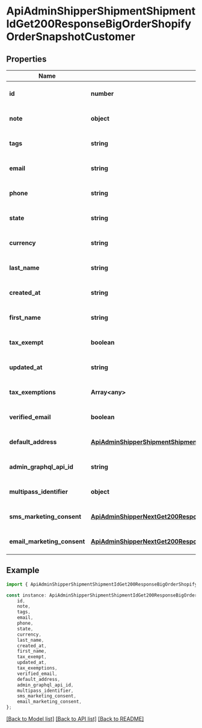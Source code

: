 # ApiAdminShipperShipmentShipmentIdGet200ResponseBigOrderShopifyOrderSnapshotCustomer


## Properties

Name | Type | Description | Notes
------------ | ------------- | ------------- | -------------
**id** | **number** |  | [optional] [default to undefined]
**note** | **object** |  | [optional] [default to undefined]
**tags** | **string** |  | [optional] [default to undefined]
**email** | **string** |  | [optional] [default to undefined]
**phone** | **string** |  | [optional] [default to undefined]
**state** | **string** |  | [optional] [default to undefined]
**currency** | **string** |  | [optional] [default to undefined]
**last_name** | **string** |  | [optional] [default to undefined]
**created_at** | **string** |  | [optional] [default to undefined]
**first_name** | **string** |  | [optional] [default to undefined]
**tax_exempt** | **boolean** |  | [optional] [default to undefined]
**updated_at** | **string** |  | [optional] [default to undefined]
**tax_exemptions** | **Array&lt;any&gt;** |  | [optional] [default to undefined]
**verified_email** | **boolean** |  | [optional] [default to undefined]
**default_address** | [**ApiAdminShipperShipmentShipmentIdGet200ResponseBigOrderShopifyOrderSnapshotCustomerDefaultAddress**](ApiAdminShipperShipmentShipmentIdGet200ResponseBigOrderShopifyOrderSnapshotCustomerDefaultAddress.md) |  | [optional] [default to undefined]
**admin_graphql_api_id** | **string** |  | [optional] [default to undefined]
**multipass_identifier** | **object** |  | [optional] [default to undefined]
**sms_marketing_consent** | [**ApiAdminShipperNextGet200ResponseBigOrderShopifyOrderSnapshotCustomerSmsMarketingConsent**](ApiAdminShipperNextGet200ResponseBigOrderShopifyOrderSnapshotCustomerSmsMarketingConsent.md) |  | [optional] [default to undefined]
**email_marketing_consent** | [**ApiAdminShipperNextGet200ResponseBigOrderShopifyOrderSnapshotCustomerEmailMarketingConsent**](ApiAdminShipperNextGet200ResponseBigOrderShopifyOrderSnapshotCustomerEmailMarketingConsent.md) |  | [optional] [default to undefined]

## Example

```typescript
import { ApiAdminShipperShipmentShipmentIdGet200ResponseBigOrderShopifyOrderSnapshotCustomer } from '@heavygee/arda-api-sdk';

const instance: ApiAdminShipperShipmentShipmentIdGet200ResponseBigOrderShopifyOrderSnapshotCustomer = {
    id,
    note,
    tags,
    email,
    phone,
    state,
    currency,
    last_name,
    created_at,
    first_name,
    tax_exempt,
    updated_at,
    tax_exemptions,
    verified_email,
    default_address,
    admin_graphql_api_id,
    multipass_identifier,
    sms_marketing_consent,
    email_marketing_consent,
};
```

[[Back to Model list]](../README.md#documentation-for-models) [[Back to API list]](../README.md#documentation-for-api-endpoints) [[Back to README]](../README.md)
